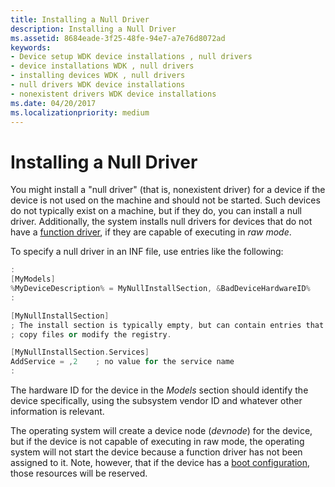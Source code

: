 ```yaml
---
title: Installing a Null Driver
description: Installing a Null Driver
ms.assetid: 8684eade-3f25-48fe-94e7-a7e76d8072ad
keywords:
- Device setup WDK device installations , null drivers
- device installations WDK , null drivers
- installing devices WDK , null drivers
- null drivers WDK device installations
- nonexistent drivers WDK device installations
ms.date: 04/20/2017
ms.localizationpriority: medium
---
```


# Installing a Null Driver





You might install a "null driver" (that is, nonexistent driver) for a device if the device is not used on the machine and should not be started. Such devices do not typically exist on a machine, but if they do, you can install a null driver. Additionally, the system installs null drivers for devices that do not have a [function driver](../kernel/function-drivers.md), if they are capable of executing in *raw mode*.

To specify a null driver in an INF file, use entries like the following:

```cpp
:
[MyModels]
%MyDeviceDescription% = MyNullInstallSection, &BadDeviceHardwareID%
:

[MyNullInstallSection]
; The install section is typically empty, but can contain entries that
; copy files or modify the registry.

[MyNullInstallSection.Services]
AddService = ,2    ; no value for the service name
:
```

The hardware ID for the device in the *Models* section should identify the device specifically, using the subsystem vendor ID and whatever other information is relevant.

The operating system will create a device node (*devnode*) for the device, but if the device is not capable of executing in raw mode, the operating system will not start the device because a function driver has not been assigned to it. Note, however, that if the device has a [boot configuration](../kernel/hardware-resources.md#logical-configuration-types-for-resource-lists), those resources will be reserved.

